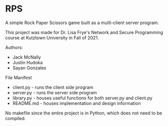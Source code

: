 # RPS
A simple Rock Paper Scissors game built as a multi-client server program.

This project was made for Dr. Lisa Frye's Network and Secure Programming course at Kutztown University in Fall of 2021.

Authors:
- Jack McNally
- Justin Hudoka
- Sayan Gonzales

File Manifest
- client.py - runs the client side program
- server.py - runs the server side program
- library.py - houses useful functions for both server.py and client.py
- README.md - houses implementation and design information
	
No makefile since the entire project is in Python, which does not need to be compiled.
